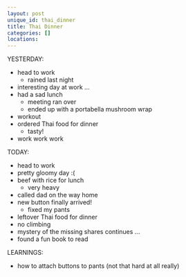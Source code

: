 ```yaml
---
layout: post
unique_id: thai_dinner
title: Thai Dinner
categories: []
locations: 
---
```


YESTERDAY:
* head to work
  * rained last night
* interesting day at work ...
* had a sad lunch
  * meeting ran over
  * ended up with a portabella mushroom wrap
* workout
* ordered Thai food for dinner
  * tasty!
* work work work

TODAY:
* head to work
* pretty gloomy day :(
* beef with rice for lunch
  * very heavy
* called dad on the way home
* new button finally arrived!
  * fixed my pants
* leftover Thai food for dinner
* no climbing
* mystery of the missing shares continues ...
* found a fun book to read

LEARNINGS:
* how to attach buttons to pants (not that hard at all really)
